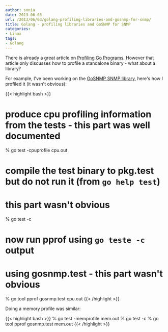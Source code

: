 ```yaml
---
author: sonia
date: 2013-06-03
url: /2013/06/03/golang-profiling-libraries-and-gosnmp-for-snmp/
title: Golang - profiling libraries and GoSNMP for SNMP
categories:
- Linux
tags:
- Golang
---
```


There is already a great article on [Profiling Go Programs](blog.golang.org/2011/06/profiling-go-programs.html). However that article only discusses how to profile a standalone binary - what about a library?

<!--more-->

For example, I've been working on the [GoSNMP SNMP library](http://github.com/soniah/gosnmp), here's how I profiled it (it wasn't obvious):

{{< highlight bash >}}
# produce cpu profiling information from the tests - this part was well documented
% go test -cpuprofile cpu.out

# compile the test binary to pkg.test but do not run it (from `go help test`)
# this part wasn't obvious
% go test -c

# now run pprof using `go teste -c` output
# using gosnmp.test - this part wasn't obvious
% go tool pprof gosnmp.test cpu.out
{{< /highlight >}}

Doing a memory profile was similar:

{{< highlight bash >}}
% go test -memprofile mem.out
% go test -c
% go tool pprof gosnmp.test mem.out
{{< /highlight >}}

